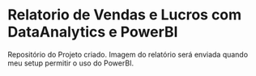 # Relatorio de Vendas e Lucros com DataAnalytics e PowerBI
Repositório do Projeto criado. Imagem do relatório será enviada quando meu setup permitir o uso do PowerBI.
